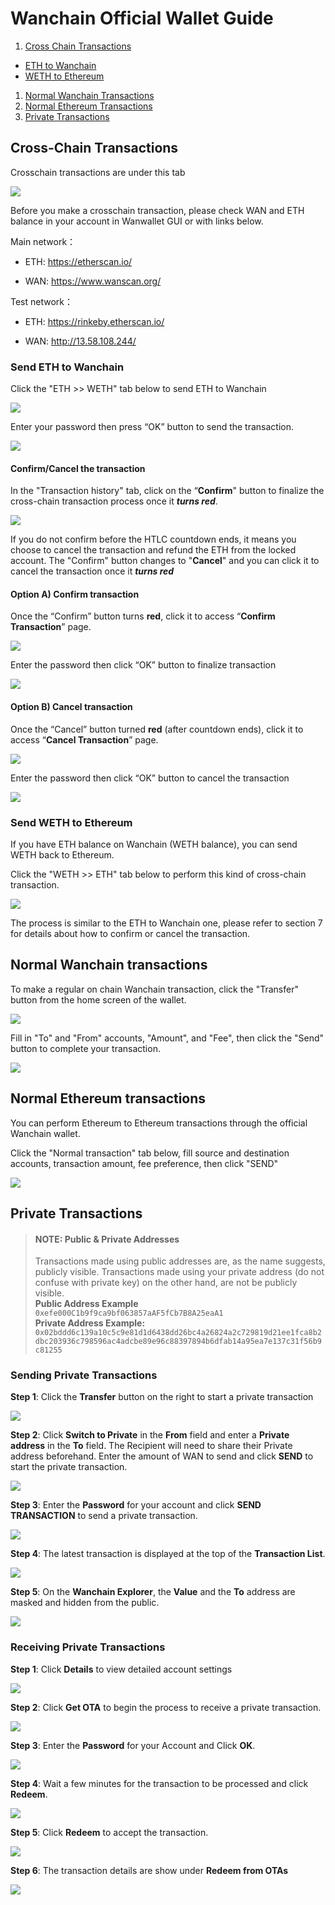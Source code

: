 # Wanchain Official Wallet Guide


1. [Cross Chain Transactions](#crosschain)   
  * [ETH to Wanchain](#ethtowan)
  * [WETH to Ethereum](#wethtoeth)
1. [Normal Wanchain Transactions](#wan)
1. [Normal Ethereum Transactions](#eth)   
1. [Private Transactions](#private)   



<div id="crosschain"></div>  

## Cross-Chain Transactions

Crosschain transactions are under this tab

![](media/Wanwalletcrosschain.png)

Before you make a crosschain transaction, please check WAN and ETH balance in your account in Wanwallet GUI or with links below.

Main network：

* ETH: https://etherscan.io/

* WAN: https://www.wanscan.org/


Test network：

* ETH: https://rinkeby.etherscan.io/

* WAN: http://13.58.108.244/

<div id="ethtowan"></div>  

### Send ETH to Wanchain

Click the "ETH >> WETH" tab below to send ETH to Wanchain

![](media/WanwalletETHtoWanchain.png)

Enter your password then press “OK” button to send the transaction.

![](media/WanwalletsendTransaction.png)


#### Confirm/Cancel the transaction

In the "Transaction history" tab, click on the “**Confirm**" button to finalize the cross-chain transaction process once it _**turns red**_.

![](media/Wanwalletconfirmcanceltransaction.png)

If you do not confirm before the HTLC countdown ends, it means you choose to cancel the transaction and refund the ETH from the locked account. 
The "Confirm" button changes to "**Cancel**" and you can click it to cancel the transaction once it _**turns red**_



#### Option A) Confirm transaction

Once the “Confirm” button turns **red**, click it to access “**Confirm Transaction**” page.

![](media/Wanwalletconfirmtransaction1.png)

Enter the password then click “OK” button to finalize transaction 

![](media/Wanwalletconfirmtransaction2.png)



#### Option B) Cancel transaction

Once the “Cancel” button turned **red** (after countdown ends), click it to access “**Cancel Transaction**” page.

![](media/Wanwalletcanceltransaction1.png)

Enter the password then click “OK” button to cancel the transaction 

![](media/Wanwalletcanceltransaction2.png)

<div id="wethtoeth"></div>  

### Send WETH to Ethereum

If you have ETH balance on Wanchain (WETH balance), you can send WETH back to Ethereum.

Click the "WETH >> ETH" tab below to perform this kind of cross-chain transaction.    

![](media/WanwalletWETHtoETH.png)

The process is similar to the ETH to Wanchain one, please refer to section 7 for details about how to confirm or cancel the transaction.


<div id="wan"></div>  

## Normal Wanchain transactions

To make a regular on chain Wanchain transaction, click the "Transfer" button from the home screen of the wallet. 

![](media/wanhome.jpg)

Fill in "To" and "From" accounts, "Amount", and "Fee", then click the "Send" button to complete your transaction.

![](media/wantrans.jpg)

<div id="eth"></div> 

## Normal Ethereum transactions

You can perform Ethereum to Ethereum transactions through the official Wanchain wallet.

Click the "Normal transaction" tab below, fill source and destination accounts, transaction amount, fee preference, then click "SEND"

![](media/WanwalletETHtoETH.png)

<div id="private"></div> 

## Private Transactions

>#### NOTE: Public & Private Addresses  
>Transactions made using public addresses are, as the name suggests, publicly visible. Transactions made using your private address (do not confuse with private key) on the other hand, are not be publicly visible.  
>**Public Address Example**  
>`0xefe000C1b9f9ca9bf063857aAF5fCb7B8A25eaA1`  
>**Private Address Example:**  
>`0x02bddd6c139a10c5c9e81d1d6438dd26bc4a26824a2c729819d21ee1fca8b2dbc203936c798596ac4adcbe89e96c88397894b6dfab14a95ea7e137c31f56b9c81255`  

### Sending Private Transactions

**Step 1**: Click the **Transfer** button on the right to start a private transaction


![](media/WanchainPrivate1.png)

**Step 2**: Click **Switch to Private** in the **From** field and enter a **Private address** in the **To** field. The Recipient will need to share their Private address beforehand. Enter the amount of WAN to send and click **SEND** to start the private transaction. 


![](media/WanchainPrivate2.png)

**Step 3**: Enter the **Password** for your account and click **SEND TRANSACTION** to send a private transaction. 

![](media/WanchainPrivate3.png)


**Step 4**: The latest transaction is displayed at the top of the **Transaction List**. 

![](media/WanchainPrivate4.png)

**Step 5**: On the **Wanchain Explorer**, the **Value**  and the **To** address are masked and hidden from the public.

![](media/WanchainPrivate5.png)


### Receiving Private Transactions

**Step 1**: Click **Details** to view detailed account settings

![](media/WanchainPrivate6.png)


**Step 2**: Click **Get OTA** to begin the process to receive a private transaction.

![](media/WanchainPrivate7.png)

**Step 3**: Enter the **Password** for your Account and Click **OK**. 

![](media/WanchainPrivate8.png)

**Step 4**: Wait a few minutes for the transaction to be processed and click **Redeem**. 

![](media/WanchainPrivate10.png)

**Step 5**: Click **Redeem** to accept the transaction.

![](media/WanchainPrivate11.png)

**Step 6**: The transaction details are show under **Redeem from OTAs**

![](media/WanchainPrivate12.png)